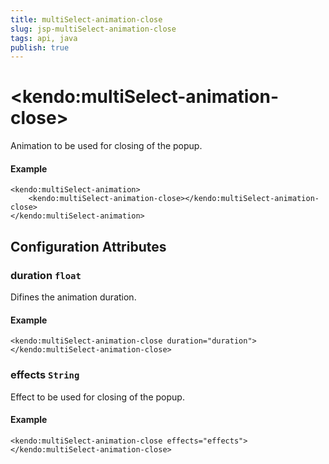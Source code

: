 ```yaml
---
title: multiSelect-animation-close
slug: jsp-multiSelect-animation-close
tags: api, java
publish: true
---
```


# \<kendo:multiSelect-animation-close\>

Animation to be used for closing of the popup.

#### Example
    <kendo:multiSelect-animation>
        <kendo:multiSelect-animation-close></kendo:multiSelect-animation-close>
    </kendo:multiSelect-animation>

## Configuration Attributes

### duration `float`

Difines the animation duration.

#### Example
    <kendo:multiSelect-animation-close duration="duration">
    </kendo:multiSelect-animation-close>

### effects `String`

Effect to be used for closing of the popup.

#### Example
    <kendo:multiSelect-animation-close effects="effects">
    </kendo:multiSelect-animation-close>

